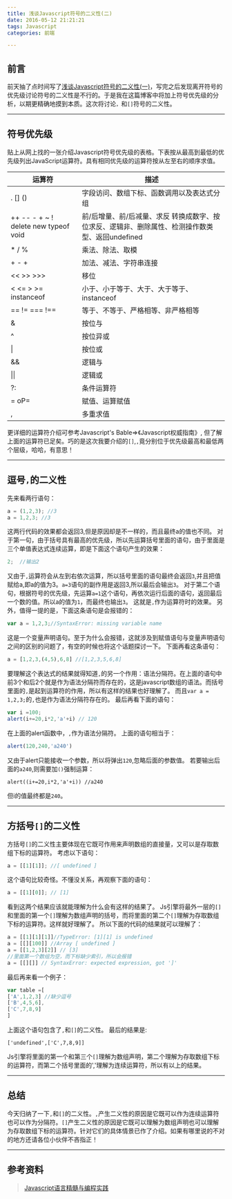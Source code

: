 ```yaml
---
title: 浅谈Javascript符号的二义性(二)
date: 2016-05-12 21:21:21
tags: Javascript
categories: 前端

---
```


## 前言
前天抽了点时间写了[浅谈Javascript符号的二义性(一)](http://www.haihuiling.top/2016/05/10/%E6%B5%85%E8%B0%88Javascript%E7%AC%A6%E5%8F%B7%E7%9A%84%E4%BA%8C%E4%B9%89%E6%80%A7.%E4%B8%80/#more)，写完之后发现离开符号的优先级讨论符号的二义性是不行的。于是我在这篇博客中将加上符号优先级的分析，以期更精确地摸到本质。这次将讨论`，`和`[]`符号的二义性。

<!-- more -->

---

## 符号优先级

贴上从网上找的一张介绍Javascript符号优先级的表格。下表按从最高到最低的优先级列出JavaScript运算符。具有相同优先级的运算符按从左至右的顺序求值。
  
 |运算符|描述        |
  |---------------------------------|---------------------------------------------|
  |. [] ()|字段访问、数组下标、函数调用以及表达式分组|
  |++ -- - + ~ ! delete new typeof void|前/后增量、前/后减量、求反 转换成数字、按位求反、逻辑非、删除属性、检测操作数类型、返回undefined|
  |\* / %|乘法、除法、取模|
  |\+ \- \+|加法、减法、字符串连接|
  |<< >> >>>|移位|
  |< <= > >= instanceof	|小于、小于等于、大于、大于等于、instanceof|
  |== != === !==|	等于、不等于、严格相等、非严格相等|
  |&|	按位与|
  |^|	按位异或|
  |&#124;|按位或|
  |&&|	逻辑与|
  |&#124;&#124;|逻辑或|
  |?:|条件运算符|
  |= oP=|赋值、运算赋值|
  |,	|多重求值|
  
 
  更详细的运算符介绍可参考Javascript's Bable=>《Javascript权威指南》,
  但了解上面的运算符已足矣。巧的是这次我要介绍的`[]`,`,`竟分别位于优先级最高和最低两个层级，哈哈，有意思！
  
  ----
 
## 逗号`,`的二义性

先来看两行语句：
```javascript
a = (1,2,3); //3
a = 1,2,3; //3
```
这两行代码的效果都会返回3,但是原因却是不一样的，而且最终a的值也不同。
对于第一句，由于括号具有最高的优先级，所以先运算括号里面的语句，由于里面是三个单值表达式连续运算，即是下面这个语句产生的效果：
```javascript
2;  //输出2
```
又由于`,`运算符会从左到右依次运算，所以括号里面的语句最终会返回`3`,并且把值赋给a,即a的值为3。`a=3`语句的副作用是返回3,所以最后会输出`3`。
对于第二个语句，根据符号的优先级，先运算`a=1`这个语句，再依次运行后面的语句，返回最后一个数的值。所以a的值为`1`，而最终也输出`3`。
这就是`,`作为运算符时的效果。
另外，值得一提的是，下面这条语句是会报错的：
```javascript
var a = 1,2,3;//SyntaxError: missing variable name
```
这是一个变量声明语句。至于为什么会报错，这就涉及到赋值语句与变量声明语句之间的区别的问题了，有空的时候也将这个话题探讨一下。
下面再看这条语句：
```javascript
a = [1,2,3,(4,5),6,8] //[1,2,3,5,6,8]
```
要理解这个表达式的结果就得知道`,`的另一个作用：语法分隔符。在上面的语句中前3个和后2个就是作为语法分隔符而存在的，这是javascript数组的语法。而括号里面的`,`是起到运算符的作用，所以有这样的结果也好理解了。
而且`var a = 1,2,3;`的`,`也是作为语法分隔符存在的。
最后再看下面的语句：
```javascript
var i =100;
alert(i+=20,i*2,'a'+i) // 120
```
在上面的alert函数中，`,`作为语法分隔符。
上面的语句相当于：
```javascript
alert(120,240,'a240')
```
又由于alert只能接收一个参数，所以将弹出`120`,忽略后面的参数值。
若要输出后面的`a240`,则需要加`()`强制运算：
```
alert((i+=20,i*2,'a'+i)) //a240
```
但i的值最终都是`240`。

---

## 方括号`[]`的二义性
方括号`[]`的二义性主要体现在它既可作用来声明数组的直接量，又可以是存取数组下标的运算符。
考虑以下语句：
```javascript
a = [[1][1]]; //[ undefined ]
```
这个语句比较奇怪。不懂没关系，再观察下面的语句：
```javascript
a = [[1][0]]; // [1]
```
看到这两个结果应该就能理解为什么会有这样的结果了。
Js引擎将最外一层的`[]`和里面的第一个`[]`理解为数组声明的括号，而将里面的第二个`[]`理解为存取数组下标的运算符。这样就好理解了。
所以下面的代码的结果就可以理解了：
```javascript
a = [[1][1][1]]//TypeError: [1][1] is undefined
a = [[][100]] //Array [ undefined ]
a = [[1,2,3][2]] // [3]
//里面第一个数组为空，而下标缺少索引，所以会报错
a = [[][]] // SyntaxError: expected expression, got ']'
```
最后再来看一个例子：
```javascript
var table =[
['A',1,2,3] //缺少逗号
['B',4,5,6],
['C',7,8,9]
]
```
上面这个语句包含了`,`和`[]`的二义性。
最后的结果是:
```
['undefined',['C',7,8,9]]
```

Js引擎将里面的第一个和第三个`[]`理解为数组声明，第二个理解为存取数组下标的运算符，而第二个括号里面的','理解为连续运算符，所以有以上的结果。
 
 ---

## 总结
今天归纳了一下`,`和`[]`的二义性。`,`产生二义性的原因是它既可以作为连续运算符也可以作为分隔符。`[]`产生二义性的原因是它既可以理解为数组声明也可以理解为存取数组下标的运算符。针对它们的具体情景已作了介绍。如果有哪里说的不对的地方还请各位小伙伴不吝指正！

---

## 参考资料
> [Javascript语言精髓与编程实践][1]

[1]:  "http://www.duokan.com/book/84607" "Javascript语言精髓与编程实践 周爱民"
